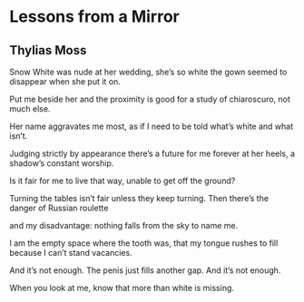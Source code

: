 # Lessons from a Mirror
## Thylias Moss
Snow White was nude at her wedding, she’s so white
the gown seemed to disappear when she put it on.

Put me beside her and the proximity is good
for a study of chiaroscuro, not much else.

Her name aggravates me most, as if I need to be told
what’s white and what isn’t.

Judging strictly by appearance there’s a future for me
forever at her heels, a shadow’s constant worship.

Is it fair for me to live that way, unable
to get off the ground?

Turning the tables isn’t fair unless they keep turning.
Then there’s the danger of Russian roulette

and my disadvantage: nothing falls from the sky
to name me.

I am the empty space where the tooth was, that my tongue
rushes to fill because I can’t stand vacancies.

And it’s not enough. The penis just fills another
gap. And it’s not enough.

When you look at me,
know that more than white is missing.